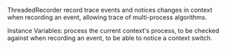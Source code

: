 ThreadedRecorder record trace events and notices changes in context when recording an event, allowing trace of multi-process algorithms.

Instance Variables:
	process	<a Process>	the current context's process, to be checked against when recording an event, to be able to notice a context switch.

